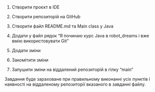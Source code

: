 1. Створити проєкт в IDE

2. Створити репозиторій на GitHub

3. Створити файл README.md та Main class у Java

4. Додати у файл рядок “Я починаю курс Java в robot_dreams і вже вмію використовувати Git”

5. Додати зміни

6. Закомітити зміни

7. Запушити зміни на віддалений репозиторій в гілку “main”

Завдання буде зараховане при правильному виконанні усіх пунктів і наявності на віддаленому  репозиторії вказаного в завданні файлу.